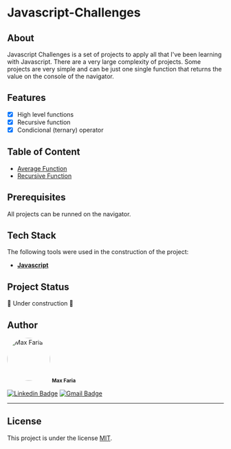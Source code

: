 # Javascript-Challenges

## About

Javascript Challenges is a set of projects to apply all that I've been learning with Javascript. There are a very large complexity of projects. Some projects are very simple and can be just one single function that returns the value on the console of the navigator.



## Features

- [x] High level functions
- [x] Recursive function
- [x] Condicional (ternary) operator

## Table of Content
- [Average Function](https://github.com/max-faria/Javascript-Challenges/tree/master/Average%20Function)
- [Recursive Function](https://github.com/max-faria/Javascript-Challenges/tree/master/Recursive%20Function)


## Prerequisites

All projects can be runned on the navigator.


## Tech Stack

The following tools were used in the construction of the project:

-   **[Javascript](https://developer.mozilla.org/pt-BR/docs/Web/JavaScript)**

## Project Status

🚧 Under construction  🚧

## Author

<a>
 <img style="border-radius: 50%;" src="https://avatars.githubusercontent.com/u/127763619?s=400&u=e41acd5947731c4604b1b0fd518426939e6bfdf8&v=4" width="100px;" alt="Max Faria"/>
 <sub><b>Max Faria</b></sub></a> <a></a>
 <br />

[![Linkedin Badge](https://img.shields.io/badge/-Max-blue?style=flat-square&logo=Linkedin&logoColor=white&link=https://www.linkedin.com/in/tgmarinho/)]([https://www.linkedin.com/in/tgmarinho/](https://www.linkedin.com/in/max-faria-b212801ba/)) 
[![Gmail Badge](https://img.shields.io/badge/-mxxfaria@gmail.com-c14438?style=flat-square&logo=Gmail&logoColor=white&link=mailto:mxxfaria@gmail.com)](mailto:mxxfaria@gmail.com)

---

## License

This project is under the license [MIT](./LICENSE).
